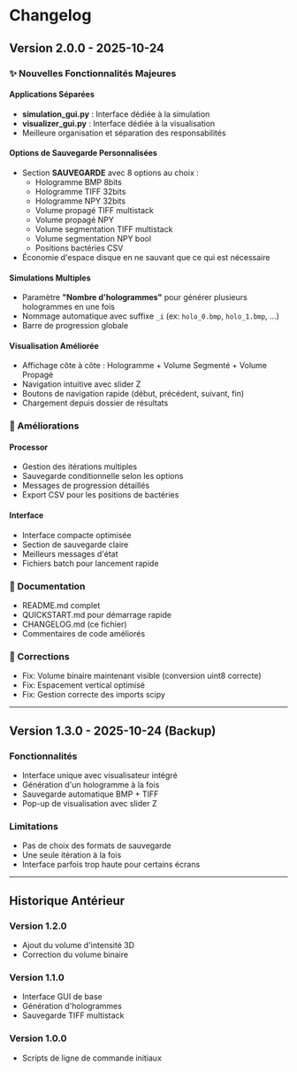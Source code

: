 # Changelog

## Version 2.0.0 - 2025-10-24

### ✨ Nouvelles Fonctionnalités Majeures

#### Applications Séparées
- **simulation_gui.py** : Interface dédiée à la simulation
- **visualizer_gui.py** : Interface dédiée à la visualisation
- Meilleure organisation et séparation des responsabilités

#### Options de Sauvegarde Personnalisées
- Section **SAUVEGARDE** avec 8 options au choix :
  - Hologramme BMP 8bits
  - Hologramme TIFF 32bits
  - Hologramme NPY 32bits
  - Volume propagé TIFF multistack
  - Volume propagé NPY
  - Volume segmentation TIFF multistack
  - Volume segmentation NPY bool
  - Positions bactéries CSV
- Économie d'espace disque en ne sauvant que ce qui est nécessaire

#### Simulations Multiples
- Paramètre **"Nombre d'hologrammes"** pour générer plusieurs hologrammes en une fois
- Nommage automatique avec suffixe `_i` (ex: `holo_0.bmp`, `holo_1.bmp`, ...)
- Barre de progression globale

#### Visualisation Améliorée
- Affichage côte à côte : Hologramme + Volume Segmenté + Volume Propagé
- Navigation intuitive avec slider Z
- Boutons de navigation rapide (début, précédent, suivant, fin)
- Chargement depuis dossier de résultats

### 🔧 Améliorations

#### Processor
- Gestion des itérations multiples
- Sauvegarde conditionnelle selon les options
- Messages de progression détaillés
- Export CSV pour les positions de bactéries

#### Interface
- Interface compacte optimisée
- Section de sauvegarde claire
- Meilleurs messages d'état
- Fichiers batch pour lancement rapide

### 📝 Documentation
- README.md complet
- QUICKSTART.md pour démarrage rapide
- CHANGELOG.md (ce fichier)
- Commentaires de code améliorés

### 🐛 Corrections
- Fix: Volume binaire maintenant visible (conversion uint8 correcte)
- Fix: Espacement vertical optimisé
- Fix: Gestion correcte des imports scipy

---

## Version 1.3.0 - 2025-10-24 (Backup)

### Fonctionnalités
- Interface unique avec visualisateur intégré
- Génération d'un hologramme à la fois
- Sauvegarde automatique BMP + TIFF
- Pop-up de visualisation avec slider Z

### Limitations
- Pas de choix des formats de sauvegarde
- Une seule itération à la fois
- Interface parfois trop haute pour certains écrans

---

## Historique Antérieur

### Version 1.2.0
- Ajout du volume d'intensité 3D
- Correction du volume binaire

### Version 1.1.0
- Interface GUI de base
- Génération d'hologrammes
- Sauvegarde TIFF multistack

### Version 1.0.0
- Scripts de ligne de commande initiaux
